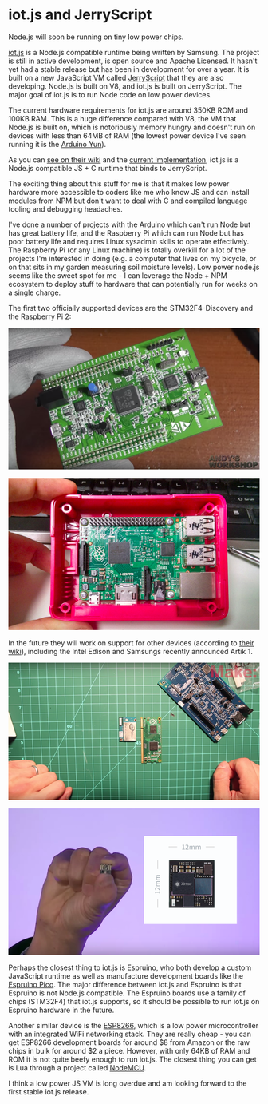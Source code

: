 <div id="header"><h1 class="title">iot.js and JerryScript</h1></div>

Node.js will soon be running on tiny low power chips.

[iot.js](http://samsung.github.io/iotjs/) is a Node.js compatible runtime being written by Samsung. The project is still in active development, is open source and Apache Licensed. It hasn't yet had a stable release but has been in development for over a year. It is built on a new JavaScript VM called [JerryScript](http://samsung.github.io/jerryscript/) that they are also developing. Node.js is built on V8, and iot.js is built on JerryScript. The major goal of iot.js is to run Node code on low power devices.

The current hardware requirements for iot.js are around 350KB ROM and 100KB RAM. This is a huge difference compared with V8, the VM that Node.js is built on, which is notoriously memory hungry and doesn't run on devices with less than 64MB of RAM (the lowest power device I've seen running it is the [Arduino Yun](https://www.arduino.cc/en/Main/ArduinoBoardYun?from=Products.ArduinoYUN)).

As you can [see on their wiki](https://github.com/Samsung/iotjs/wiki/IoT.js%20API%20Reference) and the [current implementation](https://github.com/Samsung/iotjs/tree/master/src), iot.js is a Node.js compatible JS + C runtime that binds to JerryScript. 

The exciting thing about this stuff for me is that it makes low power hardware more accessible to coders like me who know JS and can install modules from NPM but don't want to deal with C and compiled language tooling and debugging headaches.

I've done a number of projects with the Arduino which can't run Node but has great battery life, and the Raspberry Pi which can run Node but has poor battery life and requires Linux sysadmin skills to operate effectively. The Raspberry Pi (or any Linux machine) is totally overkill for a lot of the projects I'm interested in doing (e.g. a computer that lives on my bicycle, or on that sits in my garden measuring soil moisture levels). Low power node.js seems like the sweet spot for me - I can leverage the Node + NPM ecosystem to deploy stuff to hardware that can potentially run for weeks on a single charge.

The first two officially supported devices are the STM32F4-Discovery and the Raspberry Pi 2:

[![STM32F4](media/STM32F4.png)](https://www.youtube.com/watch?v=hZXPa6szk3Q)

[![raspi2](media/raspberry-pi-2.png)](https://www.flickr.com/photos/travelinlibrarian/16012874634/in/photolist-qp1aKq-cDBDks-gVeh8G-cteaUY-r4La4W-rp7cPE-g2nwfp-q3AdFU-rfmy16-uB73KM-c5JmRd-caokMG-dcFPis-eseAkY-rBAA2v-rinQFa-rkfjxi-dorXrE-c7JHuo-diztsQ-qeGZid-pZzc1H-pk154Y-pk14Ry-pZzbHP-pZrjR1-cDBYvJ-qDvwFe-daTWwG-omP1sP-rrJCaF-h4gEiw-qXTK4K-qKX8dV-qKVmAH-qKPr6N-r3nYtT-r3nYpV-r3dWga-q6zWGv-r3dVU8-q6nmh3-qKPrY9-qKPpoE-r15RSU-r3iasd-q6zXiF-q6zZmP-qKVjAF-r3dV1e)

In the future they will work on support for other devices (according to [their wiki](https://github.com/Samsung/iotjs/wiki/Getting-Started)), including the Intel Edison and Samsungs recently announced Artik 1.

[![edison](media/intel-edison-size.png)](https://www.youtube.com/watch?v=CPXQ65QRV3k)

[![artik-1](media/artik-1.png)](https://www.artik.io/)

Perhaps the closest thing to iot.js is Espruino, who both develop a custom JavaScript runtime as well as manufacture development boards like the [Espruino Pico](http://www.espruino.com/Pico). The major difference between iot.js and Espruino is that Espruino is not Node.js compatible. The Espruino boards use a family of chips (STM32F4) that iot.js supports, so it should be possible to run iot.js on Espruino hardware in the future.

Another similar device is the [ESP8266](http://www.esp8266.com/wiki/doku.php), which is a low power microcontroller with an integrated WiFi networking stack. They are really cheap - you can get ESP8266 development boards for around $8 from Amazon or the raw chips in bulk for around $2 a piece. However, with only 64KB of RAM and ROM it is not quite beefy enough to run iot.js. The closest thing you can get is Lua through a project called [NodeMCU](https://github.com/nodemcu/nodemcu-firmware).

I think a low power JS VM is long overdue and am looking forward to the first stable iot.js release.
